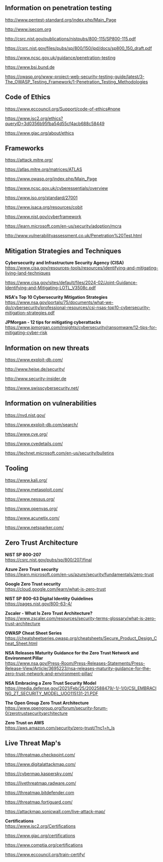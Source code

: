 ## Information on penetration testing

http://www.pentest-standard.org/index.php/Main_Page

http://www.isecom.org

http://csrc.nist.gov/publications/nistpubs/800-115/SP800-115.pdf

https://csrc.nist.gov/files/pubs/sp/800/150/ipd/docs/sp800_150_draft.pdf

https://www.ncsc.gov.uk/guidance/penetration-testing

https://www.bsi.bund.de

https://owasp.org/www-project-web-security-testing-guide/latest/3-The_OWASP_Testing_Framework/1-Penetration_Testing_Methodologies

##  Code of Ethics

https://www.eccouncil.org/Support/code-of-ethics#none

https://www.isc2.org/ethics?queryID=3d0356b95fba54d55cf4acb688c58449

https://www.giac.org/about/ethics

## Frameworks

https://attack.mitre.org/

https://atlas.mitre.org/matrices/ATLAS

https://www.owasp.org/index.php/Main_Page

https://www.ncsc.gov.uk/cyberessentials/overview

https://www.iso.org/standard/27001

https://www.isaca.org/resources/cobit

https://www.nist.gov/cyberframework

https://learn.microsoft.com/en-us/security/adoption/mcra

http://www.vulnerabilityassessment.co.uk/Penetration%20Test.html

## Mitigation Strategies and Techniques

**Cybersecurity and Infrastructure Security Agency (CISA)**  
https://www.cisa.gov/resources-tools/resources/identifying-and-mitigating-living-land-techniques

https://www.cisa.gov/sites/default/files/2024-02/Joint-Guidance-Identifying-and-Mitigating-LOTL_V3508c.pdf

**NSA's Top 10 Cybersecurity Mitigation Strategies**  
https://www.nsa.gov/portals/75/documents/what-we-do/cybersecurity/professional-resources/csi-nsas-top10-cybersecurity-mitigation-strategies.pdf

**JPMorgan - 12 tips for mitigating cyberattacks**  
https://www.jpmorgan.com/insights/cybersecurity/ransomware/12-tips-for-mitigating-cyber-risk

##  Information on new threats

https://www.exploit-db.com/

http://www.heise.de/security/

http://www.security-insider.de

https://www.swisscybersecurity.net/


##  Information on vulnerabilities

https://nvd.nist.gov/

https://www.exploit-db.com/search/

https://www.cve.org/

https://www.cvedetails.com/

https://technet.microsoft.com/en-us/security/bulletins

## Tooling

https://www.kali.org/

https://www.metasploit.com/

https://www.nessus.org/

https://www.openvas.org/

https://www.acunetix.com/

https://www.netsparker.com/

## Zero Trust Architecture

**NIST SP 800-207**  
https://csrc.nist.gov/pubs/sp/800/207/final

**Azure Zero Trust security**  
https://learn.microsoft.com/en-us/azure/security/fundamentals/zero-trust

**Google Zero Trust security**  
https://cloud.google.com/learn/what-is-zero-trust

**NIST SP 800-63 Digital Identity Guidelines**  
https://pages.nist.gov/800-63-4/

**Zscaler - What Is Zero Trust Architecture?**  
https://www.zscaler.com/resources/security-terms-glossary/what-is-zero-trust-architecture

**OWASP Cheat Sheet Series**  
https://cheatsheetseries.owasp.org/cheatsheets/Secure_Product_Design_Cheat_Sheet.html

**NSA Releases Maturity Guidance for the Zero Trust Network and Environment Pillar**  
https://www.nsa.gov/Press-Room/Press-Releases-Statements/Press-Release-View/Article/3695223/nsa-releases-maturity-guidance-for-the-zero-trust-network-and-environment-pillar/

**NSA Embracing a Zero Trust Security Model**  
https://media.defense.gov/2021/Feb/25/2002588479/-1/-1/0/CSI_EMBRACING_ZT_SECURITY_MODEL_UOO115131-21.PDF

**The Open Group Zero Trust Architecture**  
https://www.opengroup.org/forum/security-forum-0/zerotrustsecurityarchitecture

**Zero Trust on AWS**  
https://aws.amazon.com/security/zero-trust/?nc1=h_ls


## Live Threat Map's

https://threatmap.checkpoint.com/

https://www.digitalattackmap.com/

https://cybermap.kaspersky.com/

https://livethreatmap.radware.com/

https://threatmap.bitdefender.com

https://threatmap.fortiguard.com/

https://attackmap.sonicwall.com/live-attack-map/

**Certifications**  
https://www.isc2.org/Certifications

https://www.giac.org/certifications

https://www.comptia.org/certifications

https://www.eccouncil.org/train-certify/
